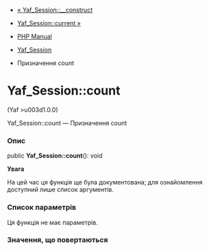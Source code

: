 - [« Yaf_Session::\_\_construct](yaf-session.construct.md)
- [Yaf_Session::current »](yaf-session.current.md)

- [PHP Manual](index.md)
- [Yaf_Session](class.yaf-session.md)
- Призначення count

# Yaf_Session::count

(Yaf \>u003d1.0.0)

Yaf_Session::count — Призначення count

### Опис

public **Yaf_Session::count**(): void

**Увага**

На цей час ця функція ще була документована; для
ознайомлення доступний лише список аргументів.

### Список параметрів

Ця функція не має параметрів.

### Значення, що повертаються
